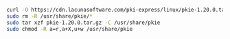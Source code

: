﻿```sh
curl -O https://cdn.lacunasoftware.com/pki-express/linux/pkie-1.20.0.tar.gz
sudo rm -R /usr/share/pkie/*
sudo tar xzf pkie-1.20.0.tar.gz -C /usr/share/pkie
sudo chmod -R a=r,a+X,u+w /usr/share/pkie
```
